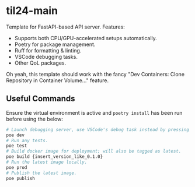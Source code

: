 # til24-main

Template for FastAPI-based API server. Features:

- Supports both CPU/GPU-accelerated setups automatically.
- Poetry for package management.
- Ruff for formatting & linting.
- VSCode debugging tasks.
- Other QoL packages.

Oh yeah, this template should work with the fancy "Dev Containers: Clone Repository
in Container Volume..." feature.

## Useful Commands

Ensure the virtual environment is active and `poetry install` has been run before using the below:

```sh
# Launch debugging server, use VSCode's debug task instead by pressing F5.
poe dev
# Run any tests.
poe test
# Build docker image for deployment; will also be tagged as latest.
poe build {insert_version_like_0.1.0}
# Run the latest image locally.
poe prod
# Publish the latest image.
poe publish
```
